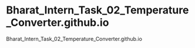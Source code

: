 # Bharat_Intern_Task_02_Temperature_Converter.github.io
Bharat_Intern_Task_02_Temperature_Converter.github.io
